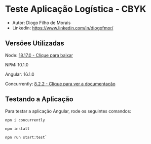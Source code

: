 # Teste Aplicação Logística - CBYK

- Autor: Diogo Filho de Morais
- Linkedin: https://www.linkedin.com/in/diogofmor/

## Versões Utilizadas

Node: [18.17.0 - Clique para baixar](https://nodejs.org/pt/blog/release/v18.17.0)

NPM: 10.1.0

Angular: 16.1.0

Concurrently: [8.2.2 - Clique para ver a documentação](https://www.npmjs.com/package/concurrently)

## Testando a Aplicação

Para testar a aplicação Angular, rode os seguintes comandos:

    npm i concurrently

    npm install 

    npm run start:test`

